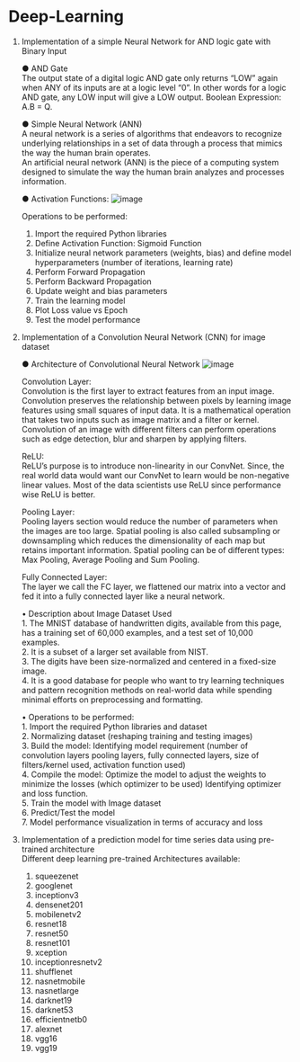 # Deep-Learning

1. Implementation of a simple Neural Network for AND logic gate with Binary Input
   
    ●  AND Gate<br> 
       The output state of a digital logic AND gate only returns “LOW” again when ANY of its inputs are at a logic level “0”. 
       In other words for a logic AND gate, any LOW input will give a LOW output. Boolean Expression: A.B = Q. 
  
  
    ● Simple Neural Network (ANN) <br>
      A neural network is a series of algorithms that endeavors to recognize underlying relationships in a set of data through a process that mimics the way the human brain       operates.    
      An artificial neural network (ANN) is the piece of a computing system designed to simulate the way the human brain analyzes and processes information. 
   
    ● Activation Functions:
    ![image](https://user-images.githubusercontent.com/55191928/146051765-1d2d5559-5da3-4e10-98ac-88880e07df6c.png)

  
  
    Operations to be performed: 
      1) Import the required Python libraries 
      2) Define Activation Function: Sigmoid Function 
      3) Initialize neural network parameters (weights, bias) and define model hyperparameters (number of iterations, learning rate) 
      4) Perform Forward Propagation 
      5) Perform Backward Propagation 
      6) Update weight and bias parameters 
      7) Train the learning model 
      8) Plot Loss value vs Epoch 
      9) Test the model performance


2. Implementation of a Convolution Neural Network (CNN) for image dataset

    ● Architecture of Convolutional Neural Network
    ![image](https://user-images.githubusercontent.com/55191928/146385214-c1af78b8-42ee-43a5-a25b-642feb03d784.png)

      Convolution Layer: <br>
      Convolution is the first layer to extract features from an input image. Convolution preserves the relationship between pixels by learning image features using small    squares of input data. It is a mathematical operation that takes two inputs such as image matrix and a filter or kernel. Convolution of an image with different filters can perform operations such as edge detection, blur and sharpen by applying filters.

      ReLU: <br>
      ReLU’s purpose is to introduce non-linearity in our ConvNet. Since, the real world data would want our ConvNet to learn would be non-negative linear values. Most of the data scientists use ReLU since performance wise ReLU is better.
      
      Pooling Layer: <br>
      Pooling layers section would reduce the number of parameters when the images are too large. Spatial pooling is also called subsampling or downsampling which reduces the dimensionality of each map but retains important information. Spatial pooling can be of different types: Max Pooling, Average Pooling and Sum Pooling.

      Fully Connected Layer: <br>
      The layer we call the FC layer, we flattened our matrix into a vector and fed it into a fully connected layer like a neural network.
      
      
     • Description about Image Dataset Used <br>
         1. The MNIST database of handwritten digits, available from this page, has a training set of 60,000 examples, and a test set of 10,000 examples. <br>
         2. It is a subset of a larger set available from NIST. <br>
         3. The digits have been size-normalized and centered in a fixed-size image. <br>
         4. It is a good database for people who want to try learning techniques and pattern recognition methods on real-world data while spending minimal efforts on preprocessing and formatting. <br>

     • Operations to be performed: <br>
         1. Import the required Python libraries and dataset <br>
         2. Normalizing dataset (reshaping training and testing images) <br>
         3. Build the model: Identifying model requirement (number of convolution layers pooling layers, fully connected layers, size of filters/kernel used, activation function used) <br>
         4. Compile the model: Optimize the model to adjust the weights to minimize the losses (which optimizer to be used) Identifying optimizer and loss function. <br>
         5. Train the model with Image dataset <br>
         6. Predict/Test the model <br>
         7. Model performance visualization in terms of accuracy and loss <br>
          
 
 3. Implementation of a prediction model for time series data using pre-trained architecture <br>
      Different deep learning pre-trained Architectures available:
      1. squeezenet<br>
      2. googlenet<br>
      3. inceptionv3<br>
      4. densenet201<br>
      5. mobilenetv2<br>
      6. resnet18<br>
      7. resnet50<br>
      8. resnet101<br>
      9. xception<br>
      10. inceptionresnetv2<br>
      11. shufflenet<br>
      12. nasnetmobile<br>
      13. nasnetlarge<br>
      14. darknet19<br>
      15. darknet53<br>
      16. efficientnetb0<br>
      17. alexnet<br>
      18. vgg16<br>
      19. vgg19<br>
